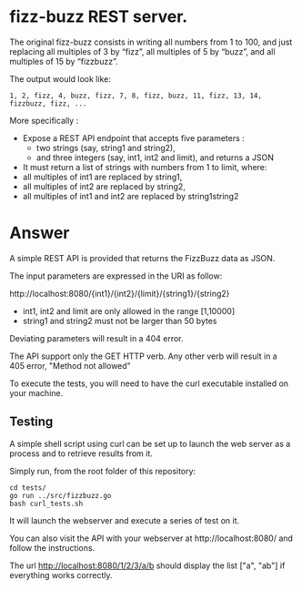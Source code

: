 # fizz-buzz REST server.

The original fizz-buzz consists in writing all numbers from 1 to 100, 
and just replacing all multiples of 3 by “fizz”, all multiples of 5 
by “buzz”, and all multiples of 15 by “fizzbuzz”. 

The output would look like:

    1, 2, fizz, 4, buzz, fizz, 7, 8, fizz, buzz, 11, fizz, 13, 14, fizzbuzz, fizz, ...

More specifically :

* Expose a REST API endpoint that accepts five parameters : 
  * two strings (say, string1 and string2), 
  * and three integers (say, int1, int2 and limit), and returns a JSON
* It must return a list of strings with numbers from 1 to limit, where:
* all multiples of int1 are replaced by string1,
* all multiples of int2 are replaced by string2,
* all multiples of int1 and int2 are replaced by string1string2

# Answer

A simple REST API is provided that returns the FizzBuzz data as JSON.

The input parameters are expressed in the URI as follow:

http://localhost:8080/{int1}/{int2}/{limit}/{string1}/{string2}

* int1, int2 and limit are only allowed in the range [1,10000]
* string1 and string2 must not be larger than 50 bytes

Deviating parameters will result in a 404 error.

The API support only the GET HTTP verb. Any other verb will result
in a 405 error, "Method not allowed"

To execute the tests, you will need to have the curl executable installed 
on your machine.

## Testing

A simple shell script using curl can be set up to 
launch the web server as a process and to retrieve results
from it.

Simply run, from the root folder of this repository:

    cd tests/
    go run ../src/fizzbuzz.go
    bash curl_tests.sh

It will launch the webserver and execute a series of test
on it.

You can also visit the API with your webserver at http://localhost:8080/
and follow the instructions.

The url [http://localhost:8080/1/2/3/a/b](http://localhost:8080/1/2/3/a/b) should display the list ["a", "ab"]
if everything works correctly.
